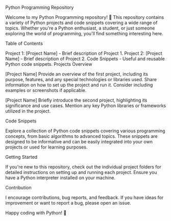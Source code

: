 Python Programming Repository

Welcome to my Python Programming repository! 🐍 This repository contains a variety of Python projects and code snippets covering a wide range of topics. Whether you're a Python enthusiast, a student, or just someone exploring the world of programming, you'll find something interesting here.

Table of Contents

Project 1: [Project Name] - Brief description of Project 1.
Project 2: [Project Name] - Brief description of Project 2.
Code Snippets - Useful and reusable Python code snippets.
Projects Overview

[Project Name]
Provide an overview of the first project, including its purpose, features, and any special technologies or libraries used. Share information on how to set up the project and run it. Consider including examples or screenshots if applicable.

[Project Name]
Briefly introduce the second project, highlighting its significance and use cases. Mention any key Python libraries or frameworks utilized in the project.

Code Snippets

Explore a collection of Python code snippets covering various programming concepts, from basic algorithms to advanced topics. These snippets are designed to be informative and can be easily integrated into your own projects or used for learning purposes.

Getting Started

If you're new to this repository, check out the individual project folders for detailed instructions on setting up and running each project. Ensure you have a Python interpreter installed on your machine.

Contribution

I encourage contributions, bug reports, and feedback. If you have ideas for improvement or want to report a bug, please open an issue.

Happy coding with Python! 🐍
